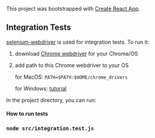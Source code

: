 This project was bootstrapped with [Create React App](https://github.com/facebook/create-react-app).

## Integration Tests

[selenium-webdriver](https://seleniumhq.github.io/selenium/docs/api/javascript/) is used for integration tests.
To run it:

1.  download [Chrome webdriver](http://chromedriver.storage.googleapis.com/index.html) for your Chrome/OS
2.  add path to this Chrome webdriver to your OS

    for MacOS: `PATH=$PATH:$HOME/chrome_drivers`
    
    for Windows: [tutorial](https://docs.alfresco.com/4.2/tasks/fot-addpath.html)
    
In the project directory, you can run:


#### How to run tests 
### `node src/integration.test.js`
